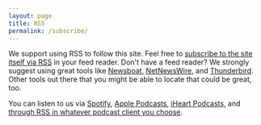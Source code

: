 ```yaml
---
layout: page
title: RSS
permalink: /subscribe/
---
```


We support using RSS to follow this site.  Feel free to [subscribe to the site itself via RSS]({{site.baseurl}}/feed.xml) in your feed reader.  Don't have a feed reader?  We strongly suggest using great tools like [Newsboat](https://newsboat.org/), [NetNewsWire](https://netnewswire.com/), and [Thunderbird](https://www.thunderbird.net/).  Other tools out there that you might be able to locate that could be great, too.

You can listen to us via [Spotify](https://open.spotify.com/show/5uqhIwH6LATsLg5UPGiVju), [Apple Podcasts](https://podcasts.apple.com/us/podcast/69-admins/id1677957335), [iHeart Podcasts](https://www.iheart.com/podcast/110944673/), and [through RSS in whatever podcast client you choose](https://feeds.acast.com/public/shows/6410a80dec813e00110faed2).
